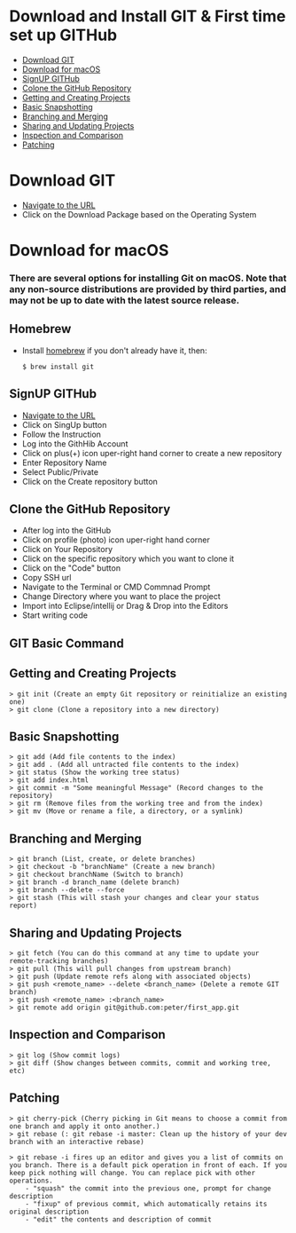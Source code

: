 # Download and Install GIT & First time set up GITHub

<!-- topics-start -->
* [Download GIT](#Download-GIT)
* [Download for macOS](#Download-for-macOS)
* [SignUP GITHub](#SignUP-GITHub)
* [Colone the GitHub Repository](#Colone-the-GitHub-Repository)
* [Getting and Creating Projects](Getting-and-Creating-Projects)
* [Basic Snapshotting](Basic-Snapshotting)
* [Branching and Merging](Branching-and-Merging)
* [Sharing and Updating Projects](Sharing-and-Updating-Projects)
* [Inspection and Comparison](Inspection-and-Comparison)
* [Patching](Patching)

# Download GIT
- [Navigate to the URL](https://git-scm.com/downloads)
- Click on the Download Package based on the Operating System

# Download for macOS
### There are several options for installing Git on macOS. Note that any non-source distributions are provided by third parties, and may not be up to date with the latest source release.

## Homebrew
- Install [homebrew](https://brew.sh/) if you don't already have it, then:
    ```
    $ brew install git
    ```
## SignUP GITHub
- [Navigate to the URL](https://github.com/)
- Click on SingUp button
- Follow the Instruction
- Log into the GithHib Account
- Click on plus(+) icon uper-right hand corner to create a new repository 
- Enter Repository Name
- Select Public/Private
- Click on the Create repository button

## Clone the GitHub Repository
-  After log into the GitHub
- Click on profile (photo) icon uper-right hand corner 
- Click on Your Repository
- Click on the specific repository which you want to clone it
- Click on the "Code" button 
- Copy SSH url 
- Navigate to the Terminal or CMD Commnad Prompt 
- Change Directory where you want to place the project
- Import into Eclipse/intellij or Drag & Drop into the Editors
- Start writing code 

## GIT Basic Command 

## Getting and Creating Projects
```
> git init (Create an empty Git repository or reinitialize an existing one)
> git clone (Clone a repository into a new directory)
```

## Basic Snapshotting
```
> git add (Add file contents to the index)
> git add . (Add all untracted file contents to the index)
> git status (Show the working tree status)
> git add index.html
> git commit -m "Some meaningful Message" (Record changes to the repository)
> git rm (Remove files from the working tree and from the index)
> git mv (Move or rename a file, a directory, or a symlink)
```

## Branching and Merging
```
> git branch (List, create, or delete branches)
> git checkout -b "branchName" (Create a new branch)
> git checkout branchName (Switch to branch)
> git branch -d branch_name (delete branch)
> git branch --delete --force
> git stash (This will stash your changes and clear your status report)
```

## Sharing and Updating Projects
```
> git fetch (You can do this command at any time to update your remote-tracking branches)
> git pull (This will pull changes from upstream branch)
> git push (Update remote refs along with associated objects)
> git push <remote_name> --delete <branch_name> (Delete a remote GIT branch)
> git push <remote_name> :<branch_name>
> git remote add origin git@github.com:peter/first_app.git
```

## Inspection and Comparison
```
> git log (Show commit logs)
> git diff (Show changes between commits, commit and working tree, etc)
```

## Patching
```
> git cherry-pick (Cherry picking in Git means to choose a commit from one branch and apply it onto another.)
> git rebase (: git rebase -i master: Clean up the history of your dev branch with an interactive rebase)

> git rebase -i fires up an editor and gives you a list of commits on you branch. There is a default pick operation in front of each. If you keep pick nothing will change. You can replace pick with other operations.
    - "squash" the commit into the previous one, prompt for change description
    - "fixup" of previous commit, which automatically retains its original description
    - "edit" the contents and description of commit
```
